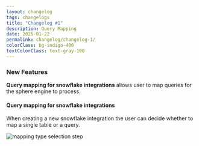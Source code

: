 ```yaml
---
layout: changelog
tags: changelogs
title: "Changelog #1"
description: Query Mapping
date: 2025-01-22
permalink: changelog/changelog-1/
colorClass: bg-indigo-400
textColorClass: text-gray-100
---
```


### New Features

**Query mapping for snowflake integrations** allows user to map queries for the sphere engine to process.

####  Query mapping for snowflake integrations

When creating a new snowflake integration the user can decide whether to map a single table or a query.

![mapping type selection step](/assets/images/2025-01-21_integration_type_selection.png "mapping type selection step")
